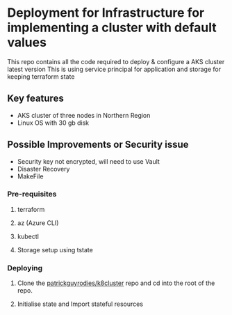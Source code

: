 # Deployment for Infrastructure for implementing a cluster with default values

This repo contains all the code required to deploy & configure a AKS cluster latest version
This is using service principal for application and storage for keeping terraform state

## Key features

* AKS cluster of three nodes in Northern Region
* Linux OS with 30 gb disk


## Possible Improvements or Security issue
* Security key not encrypted, will need to use Vault 
* Disaster Recovery
* MakeFile

### Pre-requisites

1. terraform

1. az (Azure CLI)

1. kubectl

1. Storage setup using tstate

### Deploying

1. Clone the [patrickguyrodies/k8cluster](bitbucket.org:patrickguyrodies/k8cluster.git) repo and cd into the root of the repo.

1. Initialise state and Import stateful resources
    